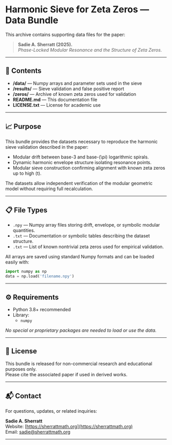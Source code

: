 # Harmonic Sieve for Zeta Zeros — Data Bundle

This archive contains supporting data files for the paper:

> **Sadie A. Sherratt (2025).**  
> *Phase-Locked Modular Resonance and the Structure of Zeta Zeros.*
---

## 📄 Contents

- **/data/** — Numpy arrays and parameter sets used in the sieve
- **/results/** — Sieve validation and false positive report
- **/zeros/** — Archive of known zeta zeros used for validation
- **README.md** — This documentation file
- **LICENSE.txt** — License for academic use

---

## 📈 Purpose

This bundle provides the datasets necessary to reproduce the harmonic sieve validation described in the paper:

- Modular drift between base-3 and base-\(\pi\) logarithmic spirals.
- Dynamic harmonic envelope structure isolating resonance points.
- Modular sieve construction confirming alignment with known zeta zeros up to high \(t\).

The datasets allow independent verification of the modular geometric model without requiring full recalculation.

---

## 📋 File Types

- `.npy` — Numpy array files storing drift, envelope, or symbolic modular quantities.
- `.txt` — Documentation or symbolic tables describing the dataset structure.
- `.txt` — List of known nontrivial zeta zeros used for empirical validation.

All arrays are saved using standard Numpy formats and can be loaded easily with:

```python
import numpy as np
data = np.load('filename.npy')
```

---

## ⚙️ Requirements

- Python 3.8+ recommended
- Library:
  - `numpy`

*No special or proprietary packages are needed to load or use the data.*

---

## 📜 License

This bundle is released for non-commercial research and educational purposes only.  
Please cite the associated paper if used in derived works.

---

## 📬 Contact

For questions, updates, or related inquiries:

**Sadie A. Sherratt**  
Website: [https://sherrattmath.org](https://sherrattmath.org)  
Email: sadie@sherrattmath.org

---
